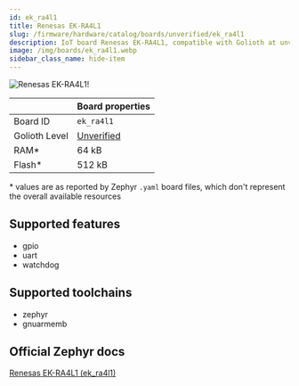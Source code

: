 ```yaml
---
id: ek_ra4l1
title: Renesas EK-RA4L1
slug: /firmware/hardware/catalog/boards/unverified/ek_ra4l1
description: IoT board Renesas EK-RA4L1, compatible with Golioth at unverified level.
image: /img/boards/ek_ra4l1.webp
sidebar_class_name: hide-item
---
```


[//]: # (This is an auto-generated file, do not edit! Changes to it will be lost upon re-generation)

![Renesas EK-RA4L1!](/img/boards/ek_ra4l1.webp "Renesas EK-RA4L1")

|                | Board properties     |
| -------------  | -------------------- |
| Board ID       | `ek_ra4l1` |
| Golioth Level  | [Unverified](/firmware/hardware#unverified-boards) |
| RAM*           | 64 kB |
| Flash*         | 512 kB |

\* values are as reported by Zephyr `.yaml` board files, which don't represent the overall available resources



## Supported features

* gpio
* uart
* watchdog

## Supported toolchains

* zephyr
* gnuarmemb

## Official Zephyr docs

[Renesas EK-RA4L1 (ek_ra4l1)](https://docs.zephyrproject.org/latest/boards/renesas/ek_ra4l1/doc/index.html)
